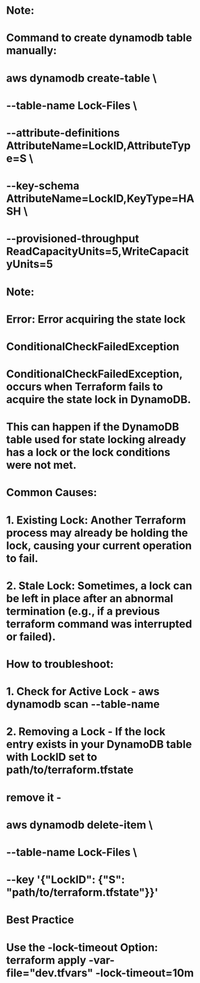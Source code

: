 # Note:
# Command to create dynamodb table manually:
# aws dynamodb create-table \
# --table-name Lock-Files \
# --attribute-definitions AttributeName=LockID,AttributeType=S \
# --key-schema AttributeName=LockID,KeyType=HASH \
# --provisioned-throughput ReadCapacityUnits=5,WriteCapacityUnits=5

# Note:
# Error: Error acquiring the state lock
# ConditionalCheckFailedException

# ConditionalCheckFailedException, occurs when Terraform fails to acquire the state lock in DynamoDB. 
# This can happen if the DynamoDB table used for state locking already has a lock or the lock conditions were not met.

# Common Causes:
# 1. Existing Lock: Another Terraform process may already be holding the lock, causing your current operation to fail.
# 2. Stale Lock: Sometimes, a lock can be left in place after an abnormal termination (e.g., if a previous terraform command was interrupted or failed).

# How to troubleshoot:
# 1. Check for Active Lock - aws dynamodb scan --table-name <Lock-Table-Name>
# 2. Removing a Lock - If the lock entry exists in your DynamoDB table with LockID set to path/to/terraform.tfstate
# remove it - 
# aws dynamodb delete-item \
# --table-name Lock-Files \
# --key '{"LockID": {"S": "path/to/terraform.tfstate"}}'

# Best Practice 
# Use the -lock-timeout Option: terraform apply -var-file="dev.tfvars" -lock-timeout=10m 